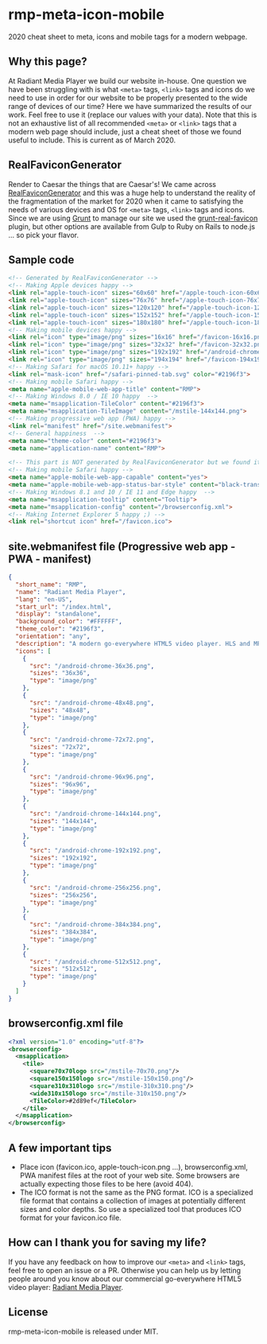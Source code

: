 # rmp-meta-icon-mobile
2020 cheat sheet to meta, icons and mobile tags for a modern webpage.

## Why this page?
At Radiant Media Player we build our website in-house. One question we have been struggling with is what `<meta>` tags, `<link>` tags and icons do we need to use in order for our website to be properly presented to the wide range of devices of our time? 
Here we have summarized the results of our work. Feel free to use it (replace our values with your data). Note that this is not an exhaustive list of all recommended `<meta>` or `<link>` tags that a modern web page should include, just a cheat sheet of those we found useful to include. This is current as of March 2020. 

## RealFaviconGenerator
Render to Caesar the things that are Caesar's! We came across [RealFaviconGenerator](https://realfavicongenerator.net/) and this was a huge help to understand the reality of the fragmentation of the market for 2020 when it came to satisfying the needs of various devices and OS for `<meta>` tags, `<link>` tags and icons. Since we are using [Grunt](https://gruntjs.com/) to manage our site we used the [grunt-real-favicon](https://github.com/RealFaviconGenerator/grunt-real-favicon) plugin, but other options are  available from Gulp to Ruby on Rails to node.js ... so pick your flavor.

## Sample code
```html
<!-- Generated by RealFaviconGenerator -->
<!-- Making Apple devices happy -->
<link rel="apple-touch-icon" sizes="60x60" href="/apple-touch-icon-60x60.png">
<link rel="apple-touch-icon" sizes="76x76" href="/apple-touch-icon-76x76.png">
<link rel="apple-touch-icon" sizes="120x120" href="/apple-touch-icon-120x120.png">
<link rel="apple-touch-icon" sizes="152x152" href="/apple-touch-icon-152x152.png">
<link rel="apple-touch-icon" sizes="180x180" href="/apple-touch-icon-180x180.png">
<!-- Making mobile devices happy -->
<link rel="icon" type="image/png" sizes="16x16" href="/favicon-16x16.png">
<link rel="icon" type="image/png" sizes="32x32" href="/favicon-32x32.png">
<link rel="icon" type="image/png" sizes="192x192" href="/android-chrome-192x192.png">
<link rel="icon" type="image/png" sizes="194x194" href="/favicon-194x194.png">
<!-- Making Safari for macOS 10.11+ happy -->
<link rel="mask-icon" href="/safari-pinned-tab.svg" color="#2196f3">
<!-- Making mobile Safari happy -->
<meta name="apple-mobile-web-app-title" content="RMP">
<!-- Making Windows 8.0 / IE 10 happy  -->
<meta name="msapplication-TileColor" content="#2196f3">
<meta name="msapplication-TileImage" content="/mstile-144x144.png">
<!-- Making progressive web app (PWA) happy -->
<link rel="manifest" href="/site.webmanifest">
<!-- General happiness  -->
<meta name="theme-color" content="#2196f3">
<meta name="application-name" content="RMP">

<!-- This part is NOT generated by RealFaviconGenerator but we found it to be essential -->
<!-- Making mobile Safari happy -->
<meta name="apple-mobile-web-app-capable" content="yes">
<meta name="apple-mobile-web-app-status-bar-style" content="black-translucent">
<!-- Making Windows 8.1 and 10 / IE 11 and Edge happy  -->
<meta name="msapplication-tooltip" content="Tooltip">
<meta name="msapplication-config" content="/browserconfig.xml">
<!-- Making Internet Explorer 5 happy ;) -->
<link rel="shortcut icon" href="/favicon.ico">
```

## site.webmanifest file (Progressive web app - PWA - manifest)
```json
{
  "short_name": "RMP",
  "name": "Radiant Media Player",
  "lang": "en-US",
  "start_url": "/index.html",
  "display": "standalone",
  "background_color": "#FFFFFF",
  "theme_color": "#2196f3",
  "orientation": "any",
  "description": "A modern go-everywhere HTML5 video player. HLS and MPEG-DASH for web apps. Google IMA certified advertising solution. DRM. 360/VR video. Live and DVR. Offline playback. Mobile and OTT apps.",
  "icons": [
    {
      "src": "/android-chrome-36x36.png",
      "sizes": "36x36",
      "type": "image/png"
    },
    {
      "src": "/android-chrome-48x48.png",
      "sizes": "48x48",
      "type": "image/png"
    },
    {
      "src": "/android-chrome-72x72.png",
      "sizes": "72x72",
      "type": "image/png"
    },
    {
      "src": "/android-chrome-96x96.png",
      "sizes": "96x96",
      "type": "image/png"
    },
    {
      "src": "/android-chrome-144x144.png",
      "sizes": "144x144",
      "type": "image/png"
    },
    {
      "src": "/android-chrome-192x192.png",
      "sizes": "192x192",
      "type": "image/png"
    },
    {
      "src": "/android-chrome-256x256.png",
      "sizes": "256x256",
      "type": "image/png"
    },
    {
      "src": "/android-chrome-384x384.png",
      "sizes": "384x384",
      "type": "image/png"
    },
    {
      "src": "/android-chrome-512x512.png",
      "sizes": "512x512",
      "type": "image/png"
    }
  ]
}
```

## browserconfig.xml file
```xml
<?xml version="1.0" encoding="utf-8"?>
<browserconfig>
  <msapplication>
    <tile>
      <square70x70logo src="/mstile-70x70.png"/>
      <square150x150logo src="/mstile-150x150.png"/>
      <square310x310logo src="/mstile-310x310.png"/>
      <wide310x150logo src="/mstile-310x150.png"/>
      <TileColor>#2d89ef</TileColor>
    </tile>
  </msapplication>
</browserconfig>
```

## A few important tips
- Place icon (favicon.ico, apple-touch-icon.png ...), browserconfig.xml, PWA manifest files at the root of your web site. Some browsers are actually expecting those files to be here (avoid 404).
- The ICO format is not the same as the PNG format. ICO is a specialized file format that contains a collection of images at potentially different sizes and color depths. So use a specialized tool that produces ICO format for your favicon.ico file.

## How can I thank you for saving my life?
If you have any feedback on how to improve our `<meta>` and `<link>` tags, feel free to open an issue or a PR.
Otherwise you can help us by letting people around you know about our commercial go-everywhere HTML5 video player: [Radiant Media Player](https://www.radiantmediaplayer.com/).

## License 
rmp-meta-icon-mobile is released under MIT.
